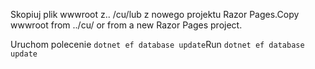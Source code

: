 <span data-ttu-id="ca960-101">Skopiuj plik wwwroot z.. /cu/lub z nowego projektu Razor Pages.</span><span class="sxs-lookup"><span data-stu-id="ca960-101">Copy wwwroot from ../cu/ or from a new Razor Pages project.</span></span>

<span data-ttu-id="ca960-102">Uruchom polecenie `dotnet ef database update`</span><span class="sxs-lookup"><span data-stu-id="ca960-102">Run `dotnet ef database update`</span></span>
